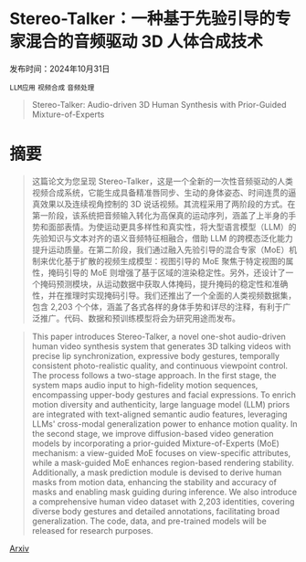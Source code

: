 # Stereo-Talker：一种基于先验引导的专家混合的音频驱动 3D 人体合成技术

发布时间：2024年10月31日

`LLM应用` `视频合成` `音频处理`

> Stereo-Talker: Audio-driven 3D Human Synthesis with Prior-Guided Mixture-of-Experts

# 摘要

> 这篇论文为您呈现 Stereo-Talker，这是一个全新的一次性音频驱动的人类视频合成系统，它能生成具备精准唇同步、生动的身体姿态、时间连贯的逼真效果以及连续视角控制的 3D 说话视频。其流程采用了两阶段的方式。在第一阶段，该系统把音频输入转化为高保真的运动序列，涵盖了上半身的手势和面部表情。为使运动更具多样性和真实性，将大型语言模型（LLM）的先验知识与文本对齐的语义音频特征相融合，借助 LLM 的跨模态泛化能力提升运动质量。在第二阶段，我们通过融入先验引导的混合专家（MoE）机制来优化基于扩散的视频生成模型：视图引导的 MoE 聚焦于特定视图的属性，掩码引导的 MoE 则增强了基于区域的渲染稳定性。另外，还设计了一个掩码预测模块，从运动数据中获取人体掩码，提升掩码的稳定性和准确性，并在推理时实现掩码引导。我们还推出了一个全面的人类视频数据集，包含 2,203 个个体，涵盖了各式各样的身体手势和详尽的注释，有利于广泛推广。代码、数据和预训练模型将会为研究用途而发布。

> This paper introduces Stereo-Talker, a novel one-shot audio-driven human video synthesis system that generates 3D talking videos with precise lip synchronization, expressive body gestures, temporally consistent photo-realistic quality, and continuous viewpoint control. The process follows a two-stage approach. In the first stage, the system maps audio input to high-fidelity motion sequences, encompassing upper-body gestures and facial expressions. To enrich motion diversity and authenticity, large language model (LLM) priors are integrated with text-aligned semantic audio features, leveraging LLMs' cross-modal generalization power to enhance motion quality. In the second stage, we improve diffusion-based video generation models by incorporating a prior-guided Mixture-of-Experts (MoE) mechanism: a view-guided MoE focuses on view-specific attributes, while a mask-guided MoE enhances region-based rendering stability. Additionally, a mask prediction module is devised to derive human masks from motion data, enhancing the stability and accuracy of masks and enabling mask guiding during inference. We also introduce a comprehensive human video dataset with 2,203 identities, covering diverse body gestures and detailed annotations, facilitating broad generalization. The code, data, and pre-trained models will be released for research purposes.

[Arxiv](https://arxiv.org/abs/2410.23836)